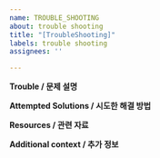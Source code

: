 ```yaml
---
name: TROUBLE_SHOOTING
about: trouble shooting
title: "[TroubleShooting]"
labels: trouble shooting
assignees: ''

---
```


**Trouble / 문제 설명**

**Attempted Solutions / 시도한 해결 방법**

**Resources / 관련 자료**

**Additional context / 추가 정보**
